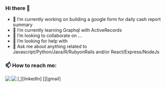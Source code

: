 ### Hi there 👋

- 🔭 I’m currently working on building a google form for daily cash report summary
- 🌱 I’m currently learning Graphql with ActiveRecords 
- 👯 I’m looking to collaborate on ...
- 🤔 I’m looking for help with 
- 💬 Ask me about anything related to Javascript/Python/Java/R/RubyonRails and/or React/Express/NodeJs

### 📫 How to reach me:

[<a href="https://www.linkedin.com/in/bbeyene/"><img align="left" atl="linkedin" src="https://img.shields.io/badge/LinkedIn-0077B5?style=for-the-badge&logo=linkedin&logoColor=white"/> </a>][linkedIn]
[<img align="left" atl="gmail" src="https://img.shields.io/badge/Gmail-D14836?style=for-the-badge&logo=gmail&logoColor=white"/>][gmail]

<br/>
<br/>

